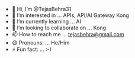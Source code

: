 - 👋 Hi, I’m @TejasBehra31
- 👀 I’m interested in ... APIs, API/AI Gateway Kong
- 🌱 I’m currently learning ... AI
- 💞️ I’m looking to collaborate on ... Kong
- 📫 How to reach me ... tejasbehra@gmail.com
- 😄 Pronouns: ... He/Him
- ⚡ Fun fact: ... :-)

<!---
TejasBehra31/TejasBehra31 is a ✨ special ✨ repository because its `README.md` (this file) appears on your GitHub profile.
You can click the Preview link to take a look at your changes.
--->
